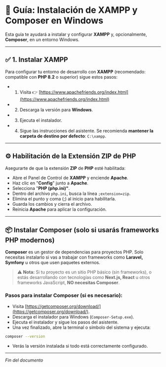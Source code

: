 # 🧰 Guía: Instalación de XAMPP y Composer en Windows

Esta guía te ayudará a instalar y configurar **XAMPP** y, opcionalmente, **Composer**, en un entorno Windows.

---

## ✅ 1. Instalar XAMPP

Para configurar tu entorno de desarrollo con **XAMPP** (recomendado: compatible con **PHP 8.2** o superior) sigue estos pasos:

* 1. Visita 👉 [https://www.apachefriends.org/index.html](https://www.apachefriends.org/index.html)
* 2. Descarga la versión para **Windows**.
* 3. Ejecuta el instalador.
* 4. Sigue las instrucciones del asistente. Se recomienda **mantener la carpeta de destino por defecto**: `C:\xampp`.

---

## ⚙️ Habilitación de la Extensión ZIP de PHP

Asegurarte de que la extensión **ZIP** de **PHP** esté habilitada:

* Abre el Panel de Control de **XAMPP** y enciende **Apache**.
* Haz clic en "**Config**" junto a **Apache**.
* Selecciona "**PHP (php.ini)"**.
* Dentro del archivo `php.ini`, busca la línea `;extension=zip`.
* Elimina el punto y coma (;) al inicio para habilitarla.
* Guarda los cambios y cierra el archivo.
* Reinicia **Apache** para aplicar la configuración.

---

## 📦 Instalar Composer (solo si usarás frameworks PHP modernos)

**Composer** es un gestor de dependencias para proyectos PHP. Solo necesitas instalarlo si vas a trabajar con frameworks como **Laravel, Symfony** u otros que usen paquetes externos.

> ⚠️ **Nota:** Si tu proyecto es un sitio PHP básico (sin frameworks), o estás desarrollando con tecnologías como **Next.js, React** u otros frameworks JavaScript, **NO necesitas Composer**.

### Pasos para instalar Composer (si es necesario):

* Visita [https://getcomposer.org/download/](https://getcomposer.org/download/).
* Descarga el instalador para Windows (`Composer-Setup.exe`).
* Ejecuta el instalador y sigue los pasos del asistente.
* Una vez finalizado, abre la terminal o símbolo del sistema y ejecuta:

```bash
composer --version
```

* Verás la versión instalada si todo está correctamente configurado.

---

*Fin del documento*

